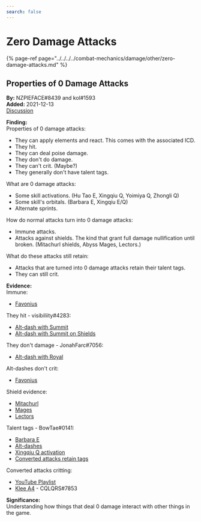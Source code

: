 ```yaml
---
search: false
---
```


# Zero Damage Attacks

{% page-ref page="../../../../combat-mechanics/damage/other/zero-damage-attacks.md" %}

## Properties of 0 Damage Attacks

**By:** NZPIEFACE\#8439 and kol\#1593  
**Added:** 2021-12-13  
[Discussion](https://tickettool.xyz/direct?url=https://cdn.discordapp.com/attachments/896841983648206859/919060551433347102/transcript-properties-of-0-damage-attacks.html)  

**Finding:**  
Properties of 0 damage attacks:
* They can apply elements and react. This comes with the associated ICD.
* They hit.
* They can deal poise damage.
* They don't do damage.
* They can't crit. (Maybe?)
* They generally don't have talent tags.

What are 0 damage attacks:
* Some skill activations. (Hu Tao E, Xingqiu Q, Yoimiya Q, Zhongli Q)
* Some skill's orbitals. (Barbara E, Xingqiu E/Q)
* Alternate sprints.

How do normal attacks turn into 0 damage attacks:
* Immune attacks.
* Attacks against shields. The kind that grant full damage nullification until broken. (Mitachurl shields, Abyss Mages, Lectors.)

What do these attacks still retain:
* Attacks that are turned into 0 damage attacks retain their talent tags.
* They can still crit.

**Evidence:**  
Immune:
* [Favonius](https://youtu.be/UFQibDJU5gU)

They hit - visibiliity\#4283:
* [Alt-dash with Summit](https://youtu.be/Pv1hSE71TcA)
* [Alt-dash with Summit on Shields](https://youtu.be/EcXeCUBBzq8)

They don't damage - JonahFarc\#7056:
* [Alt-dash with Royal](https://youtu.be/jCDT6Srrk7Q)

Alt-dashes don't crit:
* [Favonius](https://youtu.be/Dd30tLsroV8)

Shield evidence:
* [Mitachurl](https://youtu.be/iwDLu0T184A)
* [Mages](https://youtu.be/_yYABskpn-I)
* [Lectors](https://youtu.be/hlTO5mwFVNI)

Talent tags - BowTae\#0141:
* [Barbara E](https://youtu.be/69DCcvgr0fw)
* [Alt-dashes](https://youtu.be/gV-BXIZ55UQ)
* [Xingqiu Q activation](https://youtu.be/Z5nbPX1dMDE)
* [Converted attacks retain tags](https://youtu.be/eLiyC9brA0Q)

Converted attacks critting:
* [YouTube Playlist](https://youtube.com/playlist?list=PLENtasv0WJZdFCLw5YrLyrvj0dgGO1wl1)
* [Klee A4](https://youtu.be/WRDvOfUysRs) - CQLQRS\#7853

**Significance:**  
Understanding how things that deal 0 damage interact with other things in the game.  
